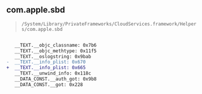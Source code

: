 ## com.apple.sbd

> `/System/Library/PrivateFrameworks/CloudServices.framework/Helpers/com.apple.sbd`

```diff

   __TEXT.__objc_classname: 0x7b6
   __TEXT.__objc_methtype: 0x11f5
   __TEXT.__oslogstring: 0x9bab
-  __TEXT.__info_plist: 0x670
+  __TEXT.__info_plist: 0x665
   __TEXT.__unwind_info: 0x118c
   __DATA_CONST.__auth_got: 0x9b8
   __DATA_CONST.__got: 0x228

```
